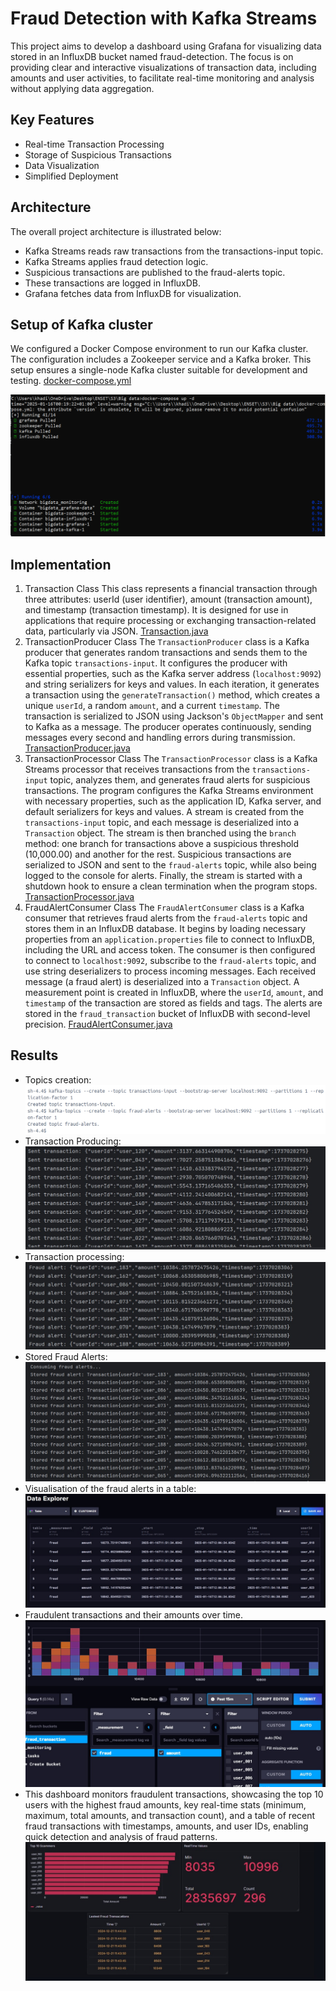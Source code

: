 # Fraud Detection with Kafka Streams 
This project aims to develop a dashboard using Grafana for visualizing data stored in an InfluxDB bucket named fraud-detection. The focus is on providing clear and interactive visualizations of transaction data, including amounts and user activities, to facilitate real-time monitoring and analysis without applying data aggregation.
## Key Features 
* Real-time Transaction Processing 
* Storage of Suspicious Transactions
* Data Visualization
* Simplified Deployment
## Architecture
The overall project architecture is illustrated below:

* Kafka Streams reads raw transactions from the transactions-input topic.
* Kafka Streams applies fraud detection logic.
* Suspicious transactions are published to the fraud-alerts topic.
* These transactions are logged in InfluxDB.
* Grafana fetches data from InfluxDB for visualization.

## Setup of Kafka cluster
We configured a Docker Compose environment to run our Kafka cluster. The configuration includes a Zookeeper service and a Kafka broker. 
This setup ensures a single-node Kafka cluster suitable for development and testing.
[docker-compose.yml](docker-compose.yml)

![dockerRun.png](screenshots%2FdockerRun.png)

## Implementation
1. Transaction Class
This class represents a financial transaction through three attributes: userId (user identifier), amount (transaction amount), and timestamp (transaction timestamp). It is designed for use in applications that require processing or exchanging transaction-related data, particularly via JSON.
[Transaction.java](src%2Fmain%2Fjava%2Forg%2Fexample%2FTransaction.java)
2.  TransactionProducer Class
The `TransactionProducer` class is a Kafka producer that generates random transactions and sends them to the Kafka topic `transactions-input`. It configures the producer with essential properties, such as the Kafka server address (`localhost:9092`) and string serializers for keys and values. In each iteration, it generates a transaction using the `generateTransaction()` method, which creates a unique `userId`, a random `amount`, and a current `timestamp`. The transaction is serialized to JSON using Jackson's `ObjectMapper` and sent to Kafka as a message. The producer operates continuously, sending messages every second and handling errors during transmission.
[TransactionProducer.java](src%2Fmain%2Fjava%2Forg%2Fexample%2FTransactionProducer.java)
3.  TransactionProcessor Class
The `TransactionProcessor` class is a Kafka Streams processor that receives transactions from the `transactions-input` topic, analyzes them, and generates fraud alerts for suspicious transactions. The program configures the Kafka Streams environment with necessary properties, such as the application ID, Kafka server, and default serializers for keys and values. A stream is created from the `transactions-input` topic, and each message is deserialized into a `Transaction` object.
The stream is then branched using the `branch` method: one branch for transactions above a suspicious threshold (10,000.00) and another for the rest. Suspicious transactions are serialized to JSON and sent to the `fraud-alerts` topic, while also being logged to the console for alerts. Finally, the stream is started with a shutdown hook to ensure a clean termination when the program stops.
[TransactionProcessor.java](src%2Fmain%2Fjava%2Forg%2Fexample%2FTransactionProcessor.java)
4. FraudAlertConsumer Class
The `FraudAlertConsumer` class is a Kafka consumer that retrieves fraud alerts from the `fraud-alerts` topic and stores them in an InfluxDB database. It begins by loading necessary properties from an `application.properties` file to connect to InfluxDB, including the URL and access token. The consumer is then configured to connect to `localhost:9092`, subscribe to the `fraud-alerts` topic, and use string deserializers to process incoming messages.
Each received message (a fraud alert) is deserialized into a `Transaction` object. A measurement point is created in InfluxDB, where the `userId`, `amount`, and `timestamp` of the transaction are stored as fields and tags. The alerts are stored in the `fraud_transaction` bucket of InfluxDB with second-level precision.
[FraudAlertConsumer.java](src%2Fmain%2Fjava%2Forg%2Fexample%2FFraudAlertConsumer.java)

## Results
* Topics creation:
![img.png](screenshots%2Fimg.png)
* Transaction Producing:
![sentTransactions.jpg](screenshots%2FsentTransactions.jpg) 
* Transaction processing:
![FraudAlerts.jpg](screenshots%2FFraudAlerts.jpg)
* Stored Fraud Alerts:
![storedFraudAlerts.jpg](screenshots%2FstoredFraudAlerts.jpg)
* Visualisation of the fraud alerts in a table:
![raudTable.jpg](screenshots%2FraudTable.jpg)
* Fraudulent transactions and their amounts over time.
![AmountHistogram.jpg](screenshots%2FAmountHistogram.jpg)
* This dashboard monitors fraudulent transactions, showcasing the top 10 users with the highest fraud amounts, key real-time stats (minimum, maximum, total amounts, and transaction count), and a table of recent fraud transactions with timestamps, amounts, and user IDs, enabling quick detection and analysis of fraud patterns.
![top10scammers.jpg](screenshots%2Ftop10scammers.jpg)